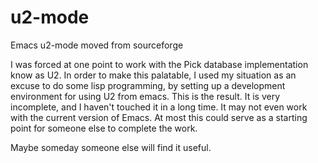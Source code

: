 # u2-mode
Emacs u2-mode moved from sourceforge

I was forced at one point to work with the Pick database implementation
know as U2. In order to make this palatable, I used my situation as an
excuse to do some lisp programming, by setting up a development environment
for using U2 from emacs. This is the result. It is very incomplete, and I
haven't touched it in a long time. It may not even work with the current 
version of Emacs. At most this could serve as a starting point for someone 
else to complete the work.

Maybe someday someone else will find it useful.
